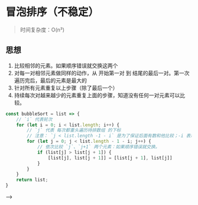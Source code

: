 # 冒泡排序（不稳定）
> 时间复杂度：O(n²)

## 思想
1. 比较相邻的元素。如果顺序错误就交换这两个
2. 对每一对相邻元素做同样的动作，从 开始第一对 到 结尾的最后一对。第一次遍历完后，最后的元素是最大的
3. 针对所有元素重复以上步骤（除了最后一个）
4. 持续每次对越来越少的元素重复上面的步骤，知道没有任何一对元素可以比较。

```js
const bubbleSort = list => {
    // `i` 代表轮次
    for (let i = 0; i < list.length; i++) {
        // `j` 代表 每次都重头遍历待排数组 的下标
        // 注意： `j < list.length -1 - i` 是为了保证后面有数和他比较；-i 表示最后已排好了 i 个
        for (let j = 0; j < list.length - 1 - i; j++) {
            // 依次比较 `j`、`j+1` 两个元素：如果顺序错误就交换。
            if (list[j] > list[j + 1]) {
                [list[j], list[j + 1]] = [list[j + 1], list[j]]
            }
        }
    }
    return list;
}
```
<!--  
## 具体步骤
例子：[1, 9, 7, 6]
  - 一共比较`3`轮
  - 第`1`轮开始
  - 通过两两比较，把符合条件的交换位置
    - 1和9比，不换；
    - 9和7比，换。【此时1, 7, 9, 6】
    - 9和6比，换。【此时1, 7, 6, 9】
  - 第`1`轮结束

  <!-- - 第`2`轮开始
  - 通过两两比较，把符合条件的交换位置
    - 7和6比，换。【此时1, 6, 7, 9】
    - 7和9比，不换；
  - 第`3`轮开始
  - 通过两两比较，把符合条件的交换位置
    - 7和9比，不换； --> -->